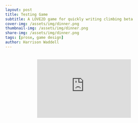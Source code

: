 ```yaml
---
layout: post
title: Testing Game
subtitle: A LOVE2D game for quickly writing climbing beta
cover-img: /assets/img/dinner.png
thumbnail-img: /assets/img/dinner.png
share-img: /assets/img/dinner.png
tags: [prose, game design]
author: Harrison Waddell
---
```


<style>
.full-width-iframe {
  width: 100vw;                       /* span full width of viewport */
  margin-left: calc(-50vw + 50%);     /* break out of centered post column */
  display: flex;
  justify-content: center;
  margin-top: 2rem;
  margin-bottom: 2rem;
}

.full-width-iframe iframe {
  display: block;
  border: none;
  max-width: 100%;                    /* don’t overflow small screens */
  aspect-ratio: 16 / 10;              /* keep game’s proportions */
  height: auto;
}
</style>

<div class="full-width-iframe">
  <iframe src="https://hswaggle.github.io/github.io/GAME/index.html">
  </iframe>
</div>
